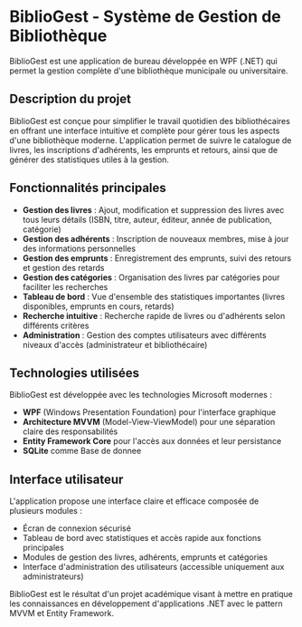 # BiblioGest - Système de Gestion de Bibliothèque

BiblioGest est une application de bureau développée en WPF (.NET) qui permet la gestion complète d'une bibliothèque municipale ou universitaire.

## Description du projet

BiblioGest est conçue pour simplifier le travail quotidien des bibliothécaires en offrant une interface intuitive et complète pour gérer tous les aspects d'une bibliothèque moderne. L'application permet de suivre le catalogue de livres, les inscriptions d'adhérents, les emprunts et retours, ainsi que de générer des statistiques utiles à la gestion.

## Fonctionnalités principales

- **Gestion des livres** : Ajout, modification et suppression des livres avec tous leurs détails (ISBN, titre, auteur, éditeur, année de publication, catégorie)
- **Gestion des adhérents** : Inscription de nouveaux membres, mise à jour des informations personnelles
- **Gestion des emprunts** : Enregistrement des emprunts, suivi des retours et gestion des retards
- **Gestion des catégories** : Organisation des livres par catégories pour faciliter les recherches
- **Tableau de bord** : Vue d'ensemble des statistiques importantes (livres disponibles, emprunts en cours, retards)
- **Recherche intuitive** : Recherche rapide de livres ou d'adhérents selon différents critères
- **Administration** : Gestion des comptes utilisateurs avec différents niveaux d'accès (administrateur et bibliothécaire)

## Technologies utilisées

BiblioGest est développée avec les technologies Microsoft modernes :
- **WPF** (Windows Presentation Foundation) pour l'interface graphique
- **Architecture MVVM** (Model-View-ViewModel) pour une séparation claire des responsabilités
- **Entity Framework Core** pour l'accès aux données et leur persistance
- **SQLite** comme Base de donnee

## Interface utilisateur

L'application propose une interface claire et efficace composée de plusieurs modules :
- Écran de connexion sécurisé
- Tableau de bord avec statistiques et accès rapide aux fonctions principales
- Modules de gestion des livres, adhérents, emprunts et catégories
- Interface d'administration des utilisateurs (accessible uniquement aux administrateurs)

BiblioGest est le résultat d'un projet académique visant à mettre en pratique les connaissances en développement d'applications .NET avec le pattern MVVM et Entity Framework.

